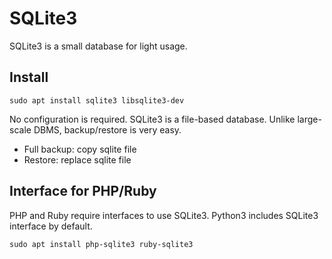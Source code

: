 # SQLite3

SQLite3 is a small database for light usage.

## Install

```console
sudo apt install sqlite3 libsqlite3-dev
```

No configuration is required.
SQLite3 is a file-based database. Unlike large-scale DBMS, backup/restore is very easy.

- Full backup: copy sqlite file
- Restore: replace sqlite file

## Interface for PHP/Ruby

PHP and Ruby require interfaces to use SQLite3. Python3 includes SQLite3 interface by default.

```console
sudo apt install php-sqlite3 ruby-sqlite3
```

